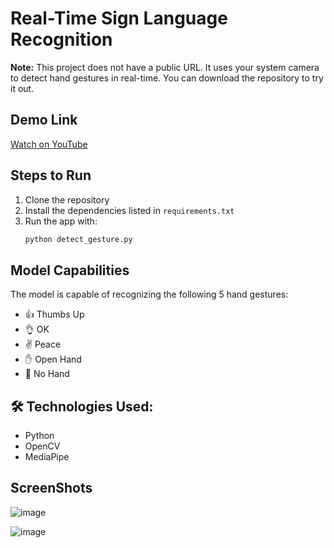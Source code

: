 # Real-Time Sign Language Recognition

**Note:** This project does not have a public URL. It uses your system camera to detect hand gestures in real-time. You can download the repository to try it out.

## Demo Link
[Watch on YouTube](https://youtu.be/MP3bIqmON_k?si=UmykhsyY2FekzWft)

## Steps to Run

1. Clone the repository  
2. Install the dependencies listed in `requirements.txt`  
3. Run the app with:  
   ```bash
   python detect_gesture.py

## Model Capabilities

The model is capable of recognizing the following 5 hand gestures:
- 👍 Thumbs Up  
- 👌 OK  
- ✌️ Peace  
- ✋ Open Hand  
- 🚫 No Hand 

## 🛠️ Technologies Used:
- Python  
- OpenCV  
- MediaPipe  

## ScreenShots

![image](https://github.com/user-attachments/assets/ac7668a8-6605-420b-b7e5-0f6ca1ae24e1)

![image](https://github.com/user-attachments/assets/c544d073-8169-4931-8226-c353bda84c19)


